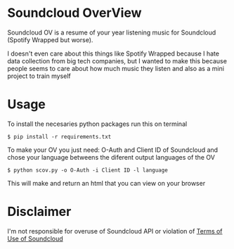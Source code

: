 # Soundcloud OverView

Soundcloud OV is a resume of your year listening music for Soundcloud (Spotify Wrapped but worse).

I doesn't even care about this things like Spotify Wrapped because I hate data collection from big tech companies, but I wanted to make this because people seems to care about how much music they listen and also as a mini project to train myself

# Usage

To install the necesaries python packages run this on terminal

```
$ pip install -r requirements.txt
```

To make your OV you just need: O-Auth and Client ID of Soundcloud and chose your language betweens the diferent output languages of the OV

```
$ python scov.py -o O-Auth -i Client ID -l language
```

This will make and return an html that you can view on your browser

# Disclaimer

I'm not responsible for overuse of Soundcloud API or violation of [Terms of Use of Soundcloud](https://soundcloud.com/terms-of-use)